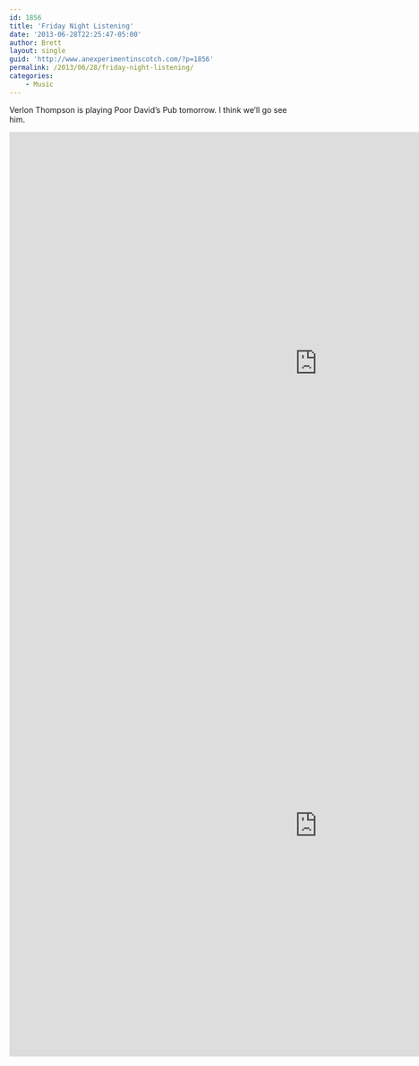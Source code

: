 ```yaml
---
id: 1856
title: 'Friday Night Listening'
date: '2013-06-28T22:25:47-05:00'
author: Brett
layout: single
guid: 'http://www.anexperimentinscotch.com/?p=1856'
permalink: /2013/06/28/friday-night-listening/
categories:
    - Music
---
```


Verlon Thompson is playing Poor David’s Pub tomorrow. I think we’ll go see him.

<iframe allow="accelerometer; autoplay; encrypted-media; gyroscope; picture-in-picture" allowfullscreen="" frameborder="0" height="825" loading="lazy" src="https://www.youtube.com/embed/T_Lkg7GsKQQ?feature=oembed" width="1100"></iframe>

<iframe allow="accelerometer; autoplay; encrypted-media; gyroscope; picture-in-picture" allowfullscreen="" frameborder="0" height="825" loading="lazy" src="https://www.youtube.com/embed/n0woyYc5Dcw?feature=oembed" width="1100"></iframe>